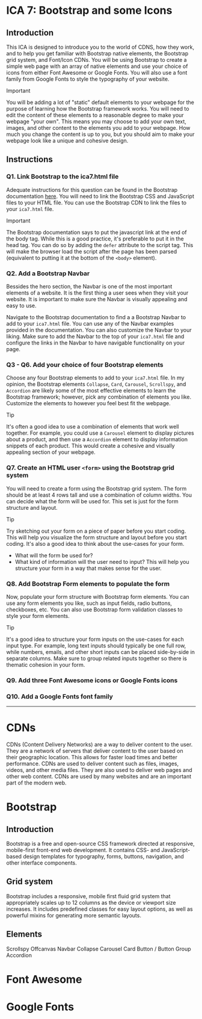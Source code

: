 # ICA 7: Bootstrap and some Icons
## Introduction
This ICA is designed to introduce you to the world of CDNS, how they work, and to help you get familiar with Bootstrap native elements, the Bootstrap grid system, and Font/Icon CDNs. You will be using Bootstrap to create a simple web page with an array of native elements and use your choice of icons from either Font Awesome or Google Fonts. You will also use a font family from Google Fonts to style the typography of your website.

> [!IMPORTANT]
> You will be adding a lot of "static" default elements to your webpage for the purpose of learning how the Bootstrap framework works. You will need to edit the content of these elements to a reasonable degree to make your webpage "your own". This means you may choose to add your own text, images, and other content to the elements you add to your webpage. How much you change the content is up to you, but you should aim to make your webpage look like a unique and cohesive design.

## Instructions
### Q1. Link Bootstrap to the ica7.html file
Adequate instructions for this question can be found in the Bootstrap documentation [here](https://getbootstrap.com/docs/5.3/getting-started/introduction/). You will need to link the Bootstrap CSS and JavaScript files to your HTML file. You can use the Bootstrap CDN to link the files to your `ica7.html` file.

> [!IMPORTANT]
> The Bootstrap documentation says to put the javascript link at the end of the body tag. While this is a good practice, it's preferable to put it in the head tag. You can do so by adding the `defer` attribute to the script tag. This will make the browser load the script after the page has been parsed (equivalent to putting it at the bottom of the `<body>` element).

### Q2. Add a Bootstrap Navbar
Bessides the hero section, the Navbar is one of the most important elements of a website. It is the first thing a user sees when they visit your website. It is important to make sure the Navbar is visually appealing and easy to use.

Navigate to the Bootstrap documentation to find a a Bootstrap Navbar to add to your `ica7.html` file. You can use any of the Navbar examples provided in the documentation. You can also customize the Navbar to your liking. Make sure to add the Navbar to the top of your `ica7.html` file and configure the links in the Navbar to have navigable functionality on your page.

### Q3 - Q6. Add your choice of four Bootstrap elements
Choose any four Bootstrap elements to add to your `ica7.html` file. In my opinion, the Bootstrap elements `Collapse`, `Card`, `Carousel`, `Scrollspy`, and `Accordion` are likely some of the most effective elements to learn the Bootstrap framework; however, pick any combination of elements you like. Customize the elements to however you feel best fit the webpage.

> [!TIP]
> It's often a good idea to use a combination of elements that work well together. For example, you could use a `Carousel` element to display pictures about a product, and then use a `Accordion` element to display information snippets of each product. This would create a cohesive and visually appealing section of your webpage.

### Q7. Create an HTML user `<form>` using the Bootstrap grid system
You will need to create a form using the Bootstrap grid system. The form should be at least 4 rows tall and use a combination of column widths. You can decide what the form will be used for. This set is just for the form structure and layout. 

> [!TIP]
> Try sketching out your form on a piece of paper before you start coding. This will help you visualize the form structure and layout before you start coding. It's also a good idea to think about the use-cases for your form.
> - What will the form be used for? 
> - What kind of information will the user need to input?
> This will help you structure your form in a way that makes sense for the user.

### Q8. Add Bootstrap Form elements to populate the form
Now, populate your form structure with Bootstrap form elements. You can use any form elements you like, such as input fields, radio buttons, checkboxes, etc. You can also use Bootstrap form validation classes to style your form elements.

> [!TIP]
> It's a good idea to structure your form inputs on the use-cases for each input type. For example, long text inputs should typically be one full row, while numbers, emails, and other short inputs can be placed side-by-side in separate columns. Make sure to group related inputs together so there is thematic cohesion in your form.

### Q9. Add three Font Awesome icons or Google Fonts icons

### Q10. Add a Google Fonts font family

---
# CDNs
CDNs (Content Delivery Networks) are a way to deliver content to the user. They are a network of servers that deliver content to the user based on their geographic location. This allows for faster load times and better performance. CDNs are used to deliver content such as files, images, videos, and other media files. They are also used to deliver web pages and other web content. CDNs are used by many websites and are an important part of the modern web.

# Bootstrap
## Introduction
Bootstrap is a free and open-source CSS framework directed at responsive, mobile-first front-end web development. It contains CSS- and JavaScript-based design templates for typography, forms, buttons, navigation, and other interface components.


## Grid system
Bootstrap includes a responsive, mobile first fluid grid system that appropriately scales up to 12 columns as the device or viewport size increases. It includes predefined classes for easy layout options, as well as powerful mixins for generating more semantic layouts.

## Elements
Scrollspy
Offcanvas
Navbar
Collapse
Carousel
Card
Button / Button Group
Accordion

# Font Awesome

# Google Fonts